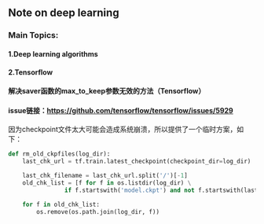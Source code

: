 ## Note on deep learning

### Main Topics:

#### 1.Deep learning algorithms
#### 2.Tensorflow


#### 解决saver函数的max_to_keep参数无效的方法（Tensorflow）
#### issue链接：https://github.com/tensorflow/tensorflow/issues/5929

因为checkpoint文件太大可能会造成系统崩溃，所以提供了一个临时方案，如下：

```python
def rm_old_ckpfiles(log_dir):
    last_chk_url = tf.train.latest_checkpoint(checkpoint_dir=log_dir)

    last_chk_filename = last_chk_url.split('/')[-1]
    old_chk_list = [f for f in os.listdir(log_dir) \
                if f.startswith('model.ckpt') and not f.startswith(last_chk_filename)]

    for f in old_chk_list:
        os.remove(os.path.join(log_dir, f))
```
